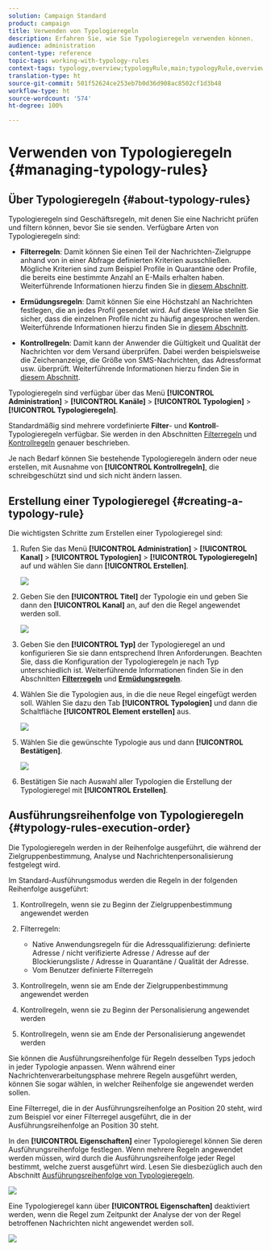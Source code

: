 ```yaml
---
solution: Campaign Standard
product: campaign
title: Verwenden von Typologieregeln
description: Erfahren Sie, wie Sie Typologieregeln verwenden können.
audience: administration
content-type: reference
topic-tags: working-with-typology-rules
context-tags: typology,overview;typologyRule,main;typologyRule,overview
translation-type: ht
source-git-commit: 501f52624ce253eb7b0d36d908ac8502cf1d3b48
workflow-type: ht
source-wordcount: '574'
ht-degree: 100%

---
```



# Verwenden von Typologieregeln {#managing-typology-rules}

## Über Typologieregeln {#about-typology-rules}

Typologieregeln sind Geschäftsregeln, mit denen Sie eine Nachricht prüfen und filtern können, bevor Sie sie senden. Verfügbare Arten von Typologieregeln sind:

* **Filterregeln**: Damit können Sie einen Teil der Nachrichten-Zielgruppe anhand von in einer Abfrage definierten Kriterien ausschließen. Mögliche Kriterien sind zum Beispiel Profile in Quarantäne oder Profile, die bereits eine bestimmte Anzahl an E-Mails erhalten haben. Weiterführende Informationen hierzu finden Sie in [diesem Abschnitt](../../sending/using/filtering-rules.md).

* **Ermüdungsregeln**: Damit können Sie eine Höchstzahl an Nachrichten festlegen, die an jedes Profil gesendet wird. Auf diese Weise stellen Sie sicher, dass die einzelnen Profile nicht zu häufig angesprochen werden. Weiterführende Informationen hierzu finden Sie in [diesem Abschnitt](../../sending/using/fatigue-rules.md).

* **Kontrollregeln**: Damit kann der Anwender die Gültigkeit und Qualität der Nachrichten vor dem Versand überprüfen. Dabei werden beispielsweise die Zeichenanzeige, die Größe von SMS-Nachrichten, das Adressformat usw. überprüft. Weiterführende Informationen hierzu finden Sie in [diesem Abschnitt](../../sending/using/control-rules.md).

Typologieregeln sind verfügbar über das Menü **[!UICONTROL Administration]** > **[!UICONTROL Kanäle]** > **[!UICONTROL Typologien]** > **[!UICONTROL Typologieregeln]**.

Standardmäßig sind mehrere vordefinierte **Filter**- und **Kontroll**-Typologieregeln verfügbar. Sie werden in den Abschnitten [Filterregeln](../../sending/using/fatigue-rules.md) und [Kontrollregeln](../../sending/using/control-rules.md) genauer beschrieben.

Je nach Bedarf können Sie bestehende Typologieregeln ändern oder neue erstellen, mit Ausnahme von **[!UICONTROL Kontrollregeln]**, die schreibgeschützt sind und sich nicht ändern lassen.

## Erstellung einer Typologieregel {#creating-a-typology-rule}

Die wichtigsten Schritte zum Erstellen einer Typologieregel sind:

1. Rufen Sie das Menü **[!UICONTROL Administration]** > **[!UICONTROL Kanal]** > **[!UICONTROL Typologien]** > **[!UICONTROL Typologieregeln]** auf und wählen Sie dann **[!UICONTROL Erstellen]**.

   ![](assets/typology_create-rule.png)

1. Geben Sie den **[!UICONTROL Titel]** der Typologie ein und geben Sie dann den **[!UICONTROL Kanal]** an, auf den die Regel angewendet werden soll.

   ![](assets/typology-rule-label.png)

1. Geben Sie den **[!UICONTROL Typ]** der Typologieregel an und konfigurieren Sie sie dann entsprechend Ihren Anforderungen. Beachten Sie, dass die Konfiguration der Typologieregeln je nach Typ unterschiedlich ist. Weiterführende Informationen finden Sie in den Abschnitten **[Filterregeln](../../sending/using/filtering-rules.md)** und **[Ermüdungsregeln](../../sending/using/fatigue-rules.md)**.

1. Wählen Sie die Typologien aus, in die die neue Regel eingefügt werden soll. Wählen Sie dazu den Tab **[!UICONTROL Typologien]** und dann die Schaltfläche **[!UICONTROL Element erstellen]** aus.

   ![](assets/typology-typologies-tab.png)

1. Wählen Sie die gewünschte Typologie aus und dann **[!UICONTROL Bestätigen]**.

   ![](assets/typology-link.png)

1. Bestätigen Sie nach Auswahl aller Typologien die Erstellung der Typologieregel mit **[!UICONTROL Erstellen]**.

## Ausführungsreihenfolge von Typologieregeln       {#typology-rules-execution-order}

Die Typologieregeln werden in der Reihenfolge ausgeführt, die während der Zielgruppenbestimmung, Analyse und Nachrichtenpersonalisierung festgelegt wird.

Im Standard-Ausführungsmodus werden die Regeln in der folgenden Reihenfolge ausgeführt:

1. Kontrollregeln, wenn sie zu Beginn der Zielgruppenbestimmung angewendet werden
1. Filterregeln:

   * Native Anwendungsregeln für die Adressqualifizierung: definierte Adresse / nicht verifizierte Adresse / Adresse auf der Blockierungsliste / Adresse in Quarantäne / Qualität der Adresse.
   * Vom Benutzer definierte Filterregeln

1. Kontrollregeln, wenn sie am Ende der Zielgruppenbestimmung angewendet werden
1. Kontrollregeln, wenn sie zu Beginn der Personalisierung angewendet werden
1. Kontrollregeln, wenn sie am Ende der Personalisierung angewendet werden

Sie können die Ausführungsreihenfolge für Regeln desselben Typs jedoch in jeder Typologie anpassen. Wenn während einer Nachrichtenverarbeitungsphase mehrere Regeln ausgeführt werden, können Sie sogar wählen, in welcher Reihenfolge sie angewendet werden sollen.

Eine Filterregel, die in der Ausführungsreihenfolge an Position 20 steht, wird zum Beispiel vor einer Filterregel ausgeführt, die in der Ausführungsreihenfolge an Position 30 steht.

In den **[!UICONTROL Eigenschaften]** einer Typologieregel können Sie deren Ausführungsreihenfolge festlegen. Wenn mehrere Regeln angewendet werden müssen, wird durch die Ausführungsreihenfolge jeder Regel bestimmt, welche zuerst ausgeführt wird. Lesen Sie diesbezüglich auch den Abschnitt [Ausführungsreihenfolge von Typologieregeln](#typology-rules-execution-order).

![](assets/typology_rule-active.png)

Eine Typologieregel kann über **[!UICONTROL Eigenschaften]** deaktiviert werden, wenn die Regel zum Zeitpunkt der Analyse der von der Regel betroffenen Nachrichten nicht angewendet werden soll.

![](assets/typology_rule-order.png)